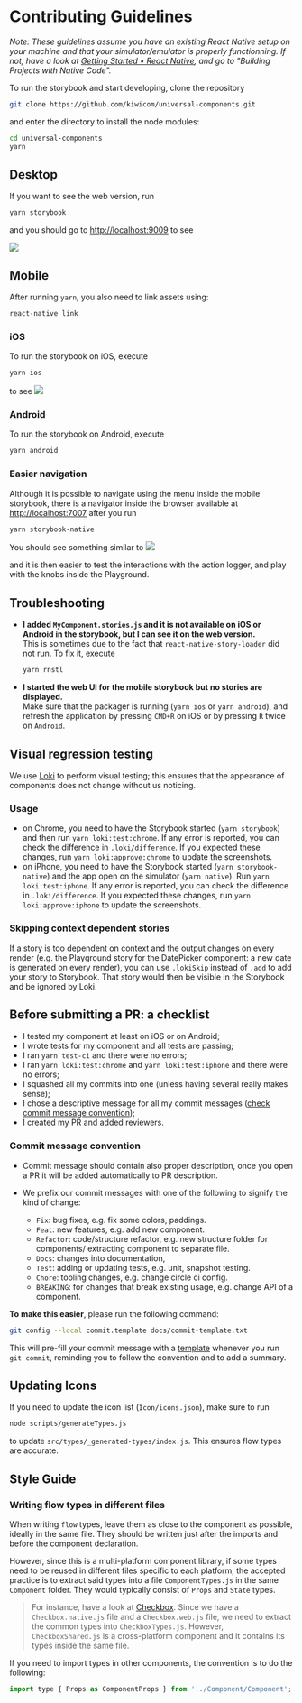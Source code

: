 # Contributing Guidelines

_Note: These guidelines assume you have an existing React Native setup on your machine and that your simulator/emulator is properly functionning. If not, have a look at [Getting Started • React Native](https://facebook.github.io/react-native/docs/getting-started.html), and go to "Building Projects with Native Code"._

To run the storybook and start developing, clone the repository

```bash
git clone https://github.com/kiwicom/universal-components.git
```

and enter the directory to install the node modules:

```bash
cd universal-components
yarn
```

## Desktop

If you want to see the web version, run

```bash
yarn storybook
```

and you should go to <http://localhost:9009> to see

![](./docs/assets/storybook-web.png)

## Mobile

After running `yarn`, you also need to link assets using:

```bash
react-native link
```

### iOS

To run the storybook on iOS, execute

```bash
yarn ios
```

to see ![](./docs/assets/storybook-ios.png)

### Android

To run the storybook on Android, execute

```bash
yarn android
```

### Easier navigation

Although it is possible to navigate using the menu inside the mobile storybook, there is a navigator inside the browser available at <http://localhost:7007> after you run

```bash
yarn storybook-native
```

You should see something similar to ![](./docs/assets/storybook-native.png)

and it is then easier to test the interactions with the action logger, and play with the knobs inside the Playground.

## Troubleshooting

- **I added `MyComponent.stories.js` and it is not available on iOS or Android in the storybook, but I can see it on the web version.**<br>
  This is sometimes due to the fact that `react-native-story-loader` did not run. To fix it, execute

  ```bash
  yarn rnstl
  ```

- **I started the web UI for the mobile storybook but no stories are displayed.**<br>
  Make sure that the packager is running (`yarn ios` or `yarn android`), and refresh the application by pressing `CMD+R` on iOS or by pressing `R` twice on `Android`.

## Visual regression testing

We use [Loki](https://loki.js.org) to perform visual testing; this ensures that the appearance of components does not change without us noticing.

### Usage

- on Chrome, you need to have the Storybook started (`yarn storybook`) and then run `yarn loki:test:chrome`. If any error is reported, you can check the difference in `.loki/difference`. If you expected these changes, run `yarn loki:approve:chrome` to update the screenshots.
- on iPhone, you need to have the Storybook started (`yarn storybook-native`) and the app open on the simulator (`yarn native`). Run `yarn loki:test:iphone`. If any error is reported, you can check the difference in `.loki/difference`. If you expected these changes, run `yarn loki:approve:iphone` to update the screenshots.

### Skipping context dependent stories

If a story is too dependent on context and the output changes on every render (e.g. the Playground story for the DatePicker component: a new date is generated on every render), you can use `.lokiSkip` instead of `.add` to add your story to Storybook. That story would then be visible in the Storybook and be ignored by Loki.

## Before submitting a PR: a checklist

- I tested my component at least on iOS or on Android;
- I wrote tests for my component and all tests are passing;
- I ran `yarn test-ci` and there were no errors;
- I ran `yarn loki:test:chrome` and `yarn loki:test:iphone` and there were no errors;
- I squashed all my commits into one (unless having several really makes sense);
- I chose a descriptive message for all my commit messages ([check commit message convention](#commit-message-convention));
- I created my PR and added reviewers.

### Commit message convention

- Commit message should contain also proper description, once you open a PR it will be added automatically to PR description.

- We prefix our commit messages with one of the following to signify the kind of change:

  - `Fix`: bug fixes, e.g. fix some colors, paddings.
  - `Feat`: new features, e.g. add new component.
  - `Refactor`: code/structure refactor, e.g. new structure folder for components/ extracting component to separate file.
  - `Docs`: changes into documentation,
  - `Test`: adding or updating tests, e.g. unit, snapshot testing.
  - `Chore`: tooling changes, e.g. change circle ci config.
  - `BREAKING`: for changes that break existing usage, e.g. change API of a component.

**To make this easier**, please run the following command:

```bash
git config --local commit.template docs/commit-template.txt
```

This will pre-fill your commit message with a [template](docs/commit-template.txt) whenever you run `git commit`, reminding you to follow the convention and to add a summary.

## Updating Icons

If you need to update the icon list (`Icon/icons.json`), make sure to run

```bash
node scripts/generateTypes.js
```

to update `src/types/_generated-types/index.js`. This ensures flow types are accurate.

## Style Guide

### Writing flow types in different files

When writing `flow` types, leave them as close to the component as possible, ideally in the same file. They should be written just after the imports and before the component declaration.

However, since this is a multi-platform component library, if some types need to be reused in different files specific to each platform, the accepted practice is to extract said types into a file `ComponentTypes.js` in the same `Component` folder. They would typically consist of `Props` and `State` types.

> For instance, have a look at [Checkbox](./src/Checkbox). Since we have a `Checkbox.native.js` file and a `Checkbox.web.js` file, we need to extract the common types into `CheckboxTypes.js`. However, `CheckboxShared.js` is a cross-platform component and it contains its types inside the same file.

If you need to import types in other components, the convention is to do the following:

```javascript
import type { Props as ComponentProps } from '../Component/Component';
```
